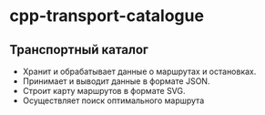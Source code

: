 # cpp-transport-catalogue

## Транспортный каталог

* Хранит и обрабатывает данные о маршрутах и остановках.
* Принимает и выводит данные в формате JSON.
* Строит карту маршрутов в формате SVG.
* Осуществляет поиск оптимального маршрута

